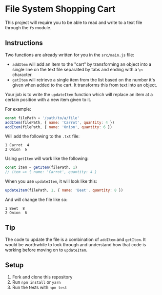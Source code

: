 # File System Shopping Cart

This project will require you to be able to read and write to a text file through the `fs` module.

## Instructions

Two functions are already written for you in the `src/main.js` file:

- `addItem` will add an item to the "cart" by transforming an object into a single line on the text file separated by tabs and ending with a `\n` character.
- `getItem` will retrieve a single item from the list based on the number it's given when added to the cart. It transforms this from text into an object.

Your job is to write the `updateItem` function which will replace an item at a certain position with a new item given to it.

For example:

```js
const filePath = '/path/to/a/file'
addItem(filePath, { name: 'Carrot', quantity: 4 })
addItem(filePath, { name: 'Onion', quantity: 6 })
```

Will add the following to the `.txt` file:

```
1 Carrot  4
2 Onion  6
```

Using `getItem` will work like the following:

```js
const item = getItem(filePath, 1)
// item => { name: 'Carrot', quantity: 4 }
```

When you use `updateItem`, it will look like this:

```js
updateItem(filePath, 1, { name: 'Beet', quantity: 8 })
```

And will change the file like so:

```
1 Beet  8
2 Onion  6
```

## Tip

The code to update the file is a combination of `addItem` and `getItem`. It would be worthwhile to look through and understand how that code is working before moving on to `updateItem`.

## Setup

1. Fork and clone this repository
1. Run `npm install` or `yarn`
1. Run the tests with `npm test`
